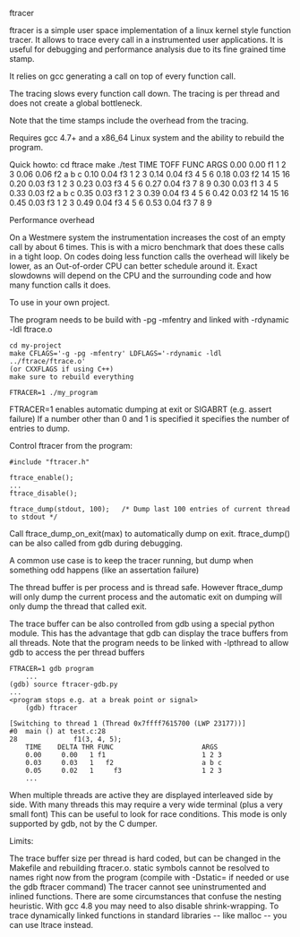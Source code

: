 ftracer

ftracer is a simple user space implementation of a linux kernel style function tracer.
It allows to trace every call in a instrumented user applications. It is useful
for debugging and performance analysis due to its fine grained time stamp.

It relies on gcc generating a call on top of every function call.

The tracing slows every function call down. The tracing is per thread and does
not create a global bottleneck.

Note that the time stamps include the overhead from the tracing.

Requires gcc 4.7+ and a x86_64 Linux system and the ability to rebuild the program.

Quick howto:
     cd ftrace
     make
     ./test
     TIME      TOFF FUNC                      ARGS
     0.00      0.00 f1                        1 2 3
     0.06      0.06   f2                      a b c
     0.10      0.04     f3                    1 2 3
     0.14      0.04   f3                      4 5 6
     0.18      0.03   f2                      14 15 16
     0.20      0.03     f3                    1 2 3
     0.23      0.03   f3                      4 5 6
     0.27      0.04 f3                        7 8 9
     0.30      0.03 f1                        3 4 5
     0.33      0.03   f2                      a b c
     0.35      0.03     f3                    1 2 3
     0.39      0.04   f3                      4 5 6
     0.42      0.03   f2                      14 15 16
     0.45      0.03     f3                    1 2 3
     0.49      0.04   f3                      4 5 6
     0.53      0.04 f3                        7 8 9


Performance overhead

On a Westmere system the instrumentation increases the cost of an empty call by
about 6 times. This is with a micro benchmark that does these calls in a tight
loop. On codes doing less function calls the overhead will likely be lower,
as an Out-of-order CPU can better schedule around it.
Exact slowdowns will depend on the CPU and the surrounding code and how many
function calls it does.

To use in your own project. 

The program needs to be build with -pg -mfentry and linked with -rdynamic -ldl ftrace.o

	cd my-project
	make CFLAGS='-g -pg -mfentry' LDFLAGS='-rdynamic -ldl ../ftrace/ftrace.o'
	(or CXXFLAGS if using C++)
	make sure to rebuild everything

	FTRACER=1 ./my_program

FTRACER=1 enables automatic dumping at exit or SIGABRT (e.g. assert failure)
If a number other than 0 and 1 is specified it specifies the number of entries to dump.

Control ftracer from the program:

	#include "ftracer.h"

	ftrace_enable();
	...
	ftrace_disable();

	ftrace_dump(stdout, 100);	/* Dump last 100 entries of current thread to stdout */

Call ftrace_dump_on_exit(max) to automatically dump on exit. ftrace_dump() can be also 
called from gdb during debugging.

A common use case is to keep the tracer running, but dump when
something odd happens (like an assertation failure)

The thread buffer is per process and is thread safe. However
ftrace_dump will only dump the current process and the automatic exit
on dumping will only dump the thread that called exit.

The trace buffer can be also controlled from gdb using a special python module.
This has the advantage that gdb can display the trace buffers from all threads.
Note that the program needs to be linked with -lpthread to allow gdb to access
the per thread buffers

	FTRACER=1 gdb program
        ...
	(gdb) source ftracer-gdb.py	
	...
	<program stops e.g. at a break point or signal>
        (gdb) ftracer

	[Switching to thread 1 (Thread 0x7ffff7615700 (LWP 23177))]
	#0  main () at test.c:28
	28              f1(3, 4, 5);
        TIME    DELTA THR FUNC                      ARGS
        0.00     0.00   1 f1                        1 2 3
        0.03     0.03   1   f2                      a b c
        0.05     0.02   1     f3                    1 2 3
        ...

When multiple threads are active they are displayed interleaved side by side.
With many threads this may require a very wide terminal (plus a very small font)
This can be useful to look for race conditions. This mode is only supported
by gdb, not by the C dumper.

Limits:

The trace buffer size per thread is hard coded, but can be changed
in the Makefile and rebuilding ftracer.o.
static symbols cannot be resolved to names right now from the program
(compile with -Dstatic= if needed or use the gdb ftracer command)
The tracer cannot see uninstrumented and inlined functions.
There are some circumstances that confuse the nesting heuristic.
With gcc 4.8 you may need to also disable shrink-wrapping.
To trace dynamically linked functions in standard libraries -- like
malloc -- you can use ltrace instead.


